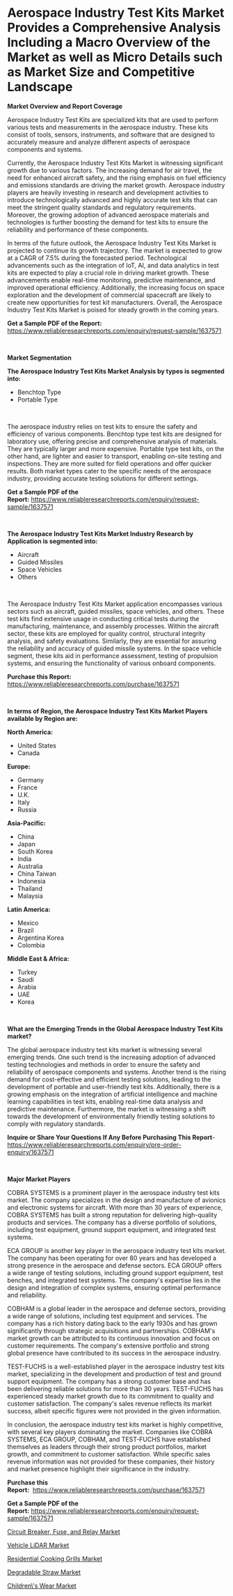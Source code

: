 <p><h1>Aerospace Industry Test Kits Market Provides a Comprehensive Analysis Including a Macro Overview of the Market as well as Micro Details such as Market Size and Competitive Landscape</h1></p><p><strong>Market Overview and Report Coverage</strong></p>
<p><p>Aerospace Industry Test Kits are specialized kits that are used to perform various tests and measurements in the aerospace industry. These kits consist of tools, sensors, instruments, and software that are designed to accurately measure and analyze different aspects of aerospace components and systems.</p><p>Currently, the Aerospace Industry Test Kits Market is witnessing significant growth due to various factors. The increasing demand for air travel, the need for enhanced aircraft safety, and the rising emphasis on fuel efficiency and emissions standards are driving the market growth. Aerospace industry players are heavily investing in research and development activities to introduce technologically advanced and highly accurate test kits that can meet the stringent quality standards and regulatory requirements. Moreover, the growing adoption of advanced aerospace materials and technologies is further boosting the demand for test kits to ensure the reliability and performance of these components.</p><p>In terms of the future outlook, the Aerospace Industry Test Kits Market is projected to continue its growth trajectory. The market is expected to grow at a CAGR of 7.5% during the forecasted period. Technological advancements such as the integration of IoT, AI, and data analytics in test kits are expected to play a crucial role in driving market growth. These advancements enable real-time monitoring, predictive maintenance, and improved operational efficiency. Additionally, the increasing focus on space exploration and the development of commercial spacecraft are likely to create new opportunities for test kit manufacturers. Overall, the Aerospace Industry Test Kits Market is poised for steady growth in the coming years.</p></p>
<p><strong>Get a Sample PDF of the Report:</strong> <a href="https://www.reliableresearchreports.com/enquiry/request-sample/1637571">https://www.reliableresearchreports.com/enquiry/request-sample/1637571</a></p>
<p>&nbsp;</p>
<p><strong>Market Segmentation</strong></p>
<p><strong>The Aerospace Industry Test Kits Market Analysis by types is segmented into:</strong></p>
<p><ul><li>Benchtop Type</li><li>Portable Type</li></ul></p>
<p>&nbsp;</p>
<p><p>The aerospace industry relies on test kits to ensure the safety and efficiency of various components. Benchtop type test kits are designed for laboratory use, offering precise and comprehensive analysis of materials. They are typically larger and more expensive. Portable type test kits, on the other hand, are lighter and easier to transport, enabling on-site testing and inspections. They are more suited for field operations and offer quicker results. Both market types cater to the specific needs of the aerospace industry, providing accurate testing solutions for different settings.</p></p>
<p><strong>Get a Sample PDF of the Report:</strong>&nbsp;<a href="https://www.reliableresearchreports.com/enquiry/request-sample/1637571">https://www.reliableresearchreports.com/enquiry/request-sample/1637571</a></p>
<p>&nbsp;</p>
<p><strong>The Aerospace Industry Test Kits Market Industry Research by Application is segmented into:</strong></p>
<p><ul><li>Aircraft</li><li>Guided Missiles</li><li>Space Vehicles</li><li>Others</li></ul></p>
<p>&nbsp;</p>
<p><p>The Aerospace Industry Test Kits Market application encompasses various sectors such as aircraft, guided missiles, space vehicles, and others. These test kits find extensive usage in conducting critical tests during the manufacturing, maintenance, and assembly processes. Within the aircraft sector, these kits are employed for quality control, structural integrity analysis, and safety evaluations. Similarly, they are essential for assuring the reliability and accuracy of guided missile systems. In the space vehicle segment, these kits aid in performance assessment, testing of propulsion systems, and ensuring the functionality of various onboard components.</p></p>
<p><strong>Purchase this Report:</strong>&nbsp; <a href="https://www.reliableresearchreports.com/purchase/1637571">https://www.reliableresearchreports.com/purchase/1637571</a></p>
<p>&nbsp;</p>
<p><strong>In terms of Region, the Aerospace Industry Test Kits Market Players available by Region are:</strong></p>
<p>
    <p> <strong> North America: </strong>
        <ul>
            <li>United States</li>
            <li>Canada</li>
        </ul>
        </p> 
    <p> <strong> Europe: </strong>
        <ul>
            <li>Germany</li>
            <li>France</li>
            <li>U.K.</li>
            <li>Italy</li>
            <li>Russia</li>
        </ul>
        </p> 
    <p> <strong> Asia-Pacific: </strong>
        <ul>
            <li>China</li>
            <li>Japan</li>
            <li>South Korea</li>
            <li>India</li>
            <li>Australia</li>
            <li>China Taiwan</li>
            <li>Indonesia</li>
            <li>Thailand</li>
            <li>Malaysia</li>
        </ul>
        </p> 
    <p> <strong> Latin America: </strong>
        <ul>
            <li>Mexico</li>
            <li>Brazil</li>
            <li>Argentina Korea</li>
            <li>Colombia</li>
        </ul>
        </p> 
    <p> <strong> Middle East & Africa: </strong>
        <ul>
            <li>Turkey</li>
            <li>Saudi</li>
            <li>Arabia</li>
            <li>UAE</li>
            <li>Korea</li>
        </ul>
    </p>
    </p>
<p>&nbsp;</p>
<p><strong>What are the Emerging Trends in the Global Aerospace Industry Test Kits market?</strong></p>
<p><p>The global aerospace industry test kits market is witnessing several emerging trends. One such trend is the increasing adoption of advanced testing technologies and methods in order to ensure the safety and reliability of aerospace components and systems. Another trend is the rising demand for cost-effective and efficient testing solutions, leading to the development of portable and user-friendly test kits. Additionally, there is a growing emphasis on the integration of artificial intelligence and machine learning capabilities in test kits, enabling real-time data analysis and predictive maintenance. Furthermore, the market is witnessing a shift towards the development of environmentally friendly testing solutions to comply with regulatory standards.</p></p>
<p><strong>Inquire or Share Your Questions If Any Before Purchasing This Report</strong>- <a href="https://www.reliableresearchreports.com/enquiry/pre-order-enquiry/1637571">https://www.reliableresearchreports.com/enquiry/pre-order-enquiry/1637571</a></p>
<p>&nbsp;</p>
<p><strong>Major Market Players</strong></p>
<p><p>COBRA SYSTEMS is a prominent player in the aerospace industry test kits market. The company specializes in the design and manufacture of avionics and electronic systems for aircraft. With more than 30 years of experience, COBRA SYSTEMS has built a strong reputation for delivering high-quality products and services. The company has a diverse portfolio of solutions, including test equipment, ground support equipment, and integrated test systems.</p><p>ECA GROUP is another key player in the aerospace industry test kits market. The company has been operating for over 80 years and has developed a strong presence in the aerospace and defense sectors. ECA GROUP offers a wide range of testing solutions, including ground support equipment, test benches, and integrated test systems. The company's expertise lies in the design and integration of complex systems, ensuring optimal performance and reliability.</p><p>COBHAM is a global leader in the aerospace and defense sectors, providing a wide range of solutions, including test equipment and services. The company has a rich history dating back to the early 1930s and has grown significantly through strategic acquisitions and partnerships. COBHAM's market growth can be attributed to its continuous innovation and focus on customer requirements. The company's extensive portfolio and strong global presence have contributed to its success in the aerospace industry.</p><p>TEST-FUCHS is a well-established player in the aerospace industry test kits market, specializing in the development and production of test and ground support equipment. The company has a strong customer base and has been delivering reliable solutions for more than 30 years. TEST-FUCHS has experienced steady market growth due to its commitment to quality and customer satisfaction. The company's sales revenue reflects its market success, albeit specific figures were not provided in the given information.</p><p>In conclusion, the aerospace industry test kits market is highly competitive, with several key players dominating the market. Companies like COBRA SYSTEMS, ECA GROUP, COBHAM, and TEST-FUCHS have established themselves as leaders through their strong product portfolios, market growth, and commitment to customer satisfaction. While specific sales revenue information was not provided for these companies, their history and market presence highlight their significance in the industry.</p></p>
<p><strong>Purchase this Report:</strong>&nbsp;&nbsp;<a href="https://www.reliableresearchreports.com/purchase/1637571">https://www.reliableresearchreports.com/purchase/1637571</a></p>
<p></p>
<p><strong>Get a Sample PDF of the Report:</strong>&nbsp;<a href="https://www.reliableresearchreports.com/enquiry/request-sample/1637571">https://www.reliableresearchreports.com/enquiry/request-sample/1637571</a></p>
<p><p><a href="https://www.linkedin.com/pulse/circuit-breaker-fuse-relay-market-size-share-1c/">Circuit Breaker, Fuse, and Relay Market</a></p><p><a href="https://medium.com/@justicelang2023/vehicle-lidar-market-size-growth-forecast-2023-2030-1cfaf8d567fe">Vehicle LiDAR Market</a></p><p><a href="https://www.linkedin.com/pulse/residential-cooking-grills-market-research-report-unlocks/">Residential Cooking Grills Market</a></p><p><a href="https://medium.com/@carrolltorp/degradable-straw-market-size-growth-forecast-2023-2030-84119875e01f">Degradable Straw Market</a></p><p><a href="https://www.linkedin.com/pulse/childrens-wear-market-size-share-global-analysis-report/">Children\'s Wear Market</a></p></p>